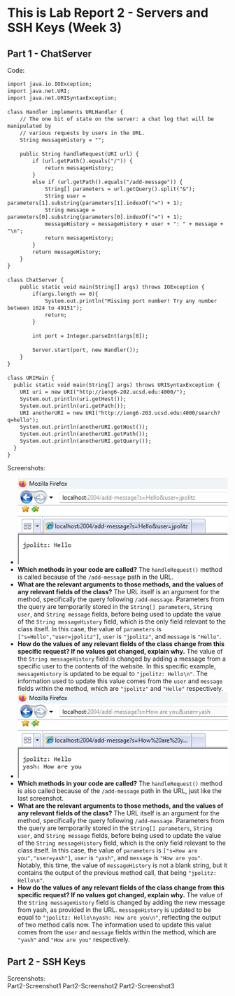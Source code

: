 # This is Lab Report 2 - Servers and SSH Keys (Week 3)

## Part 1 - ChatServer
Code: <br/>
```
import java.io.IOException;
import java.net.URI;
import java.net.URISyntaxException;

class Handler implements URLHandler {
    // The one bit of state on the server: a chat log that will be manipulated by
    // various requests by users in the URL.
    String messageHistory = "";

    public String handleRequest(URI url) {
        if (url.getPath().equals("/")) {
            return messageHistory;
        }
        else if (url.getPath().equals("/add-message")) {
            String[] parameters = url.getQuery().split("&");
            String user = parameters[1].substring(parameters[1].indexOf("=") + 1);
            String message = parameters[0].substring(parameters[0].indexOf("=") + 1);
            messageHistory = messageHistory + user + ": " + message + "\n";
            return messageHistory;
        }
        return messageHistory;
    }
}

class ChatServer {
    public static void main(String[] args) throws IOException {
        if(args.length == 0){
            System.out.println("Missing port number! Try any number between 1024 to 49151");
            return;
        }

        int port = Integer.parseInt(args[0]);

        Server.start(port, new Handler());
    }
}

class URIMain {
  public static void main(String[] args) throws URISyntaxException {
    URI uri = new URI("http://ieng6-202.ucsd.edu:4000/");
    System.out.println(uri.getHost());
    System.out.println(uri.getPath());
    URI anotherURI = new URI("http://ieng6-203.ucsd.edu:4000/search?q=hello");
    System.out.println(anotherURI.getHost());
    System.out.println(anotherURI.getPath());
    System.out.println(anotherURI.getQuery());
  }
}
```
Screenshots: <br/>
* ![Part1-Screenshot1](https://github.com/clockuru/cse15l-lab-reports/blob/main/lab3-Part1-Screenshot1.png?raw=true)<br/>
* **Which methods in your code are called?** The `handleRequest()` method is called because of the `/add-message` path in the URL.<br/>
* **What are the relevant arguments to those methods, and the values of any relevant fields of the class?** The URL itself is an argument for the method, specifically the query following `/add-message`.
Parameters from the query are temporarily stored in the `String[] parameters`, `String user`, and `String message` fields, before being used to update the value of the `String messageHistory` field, which is the
only field relevant to the class itself. In this case, the value of `parameters` is `["s=Hello","user=jpolitz"]`, `user` is `"jpolitz"`, and `message` is `"Hello"`.<br/>
* **How do the values of any relevant fields of the class change from this specific request? If no values got changed, explain why.** The value of the `String messageHistory` field is changed by adding a message
from a specific user to the contents of the website. In this specific example, `messageHistory` is updated to be equal to `"jpolitz: Hello\n"`. The information used to update this value comes from the `user` and
`message` fields within the method, which are `"jpolitz"` and `"Hello"` respectively.<br/>
* ![Part1-Screenshot2](https://github.com/clockuru/cse15l-lab-reports/blob/main/lab3-Part1-Screenshot2.png?raw=true)<br/>
* **Which methods in your code are called?** The `handleRequest()` method is also called because of the `/add-message` path in the URL, just like the last screenshot.<br/>
* **What are the relevant arguments to those methods, and the values of any relevant fields of the class?** The URL itself is an argument for the method, specifically the query following `/add-message`.
Parameters from the query are temporarily stored in the `String[] parameters`, `String user`, and `String message` fields, before being used to update the value of the `String messageHistory` field, which is the
only field relevant to the class itself. In this case, the value of `parameters` is `["s=How are you","user=yash"]`, `user` is `"yash"`, and `message` is `"How are you"`. Notably, this time, the value of
`messageHistory` is not a blank string, but it contains the output of the previous method call, that being `"jpolitz: Hello\n"`.<br/>
* **How do the values of any relevant fields of the class change from this specific request? If no values got changed, explain why.** The value of the `String messageHistory` field is changed by adding the new
message from yash, as provided in the URL. `messageHistory` is updated to be equal to `"jpolitz: Hello\nyash: How are you\n"`, reflecting the output of two method calls now. The information used to update this
value comes from the `user` and `message` fields within the method, which are `"yash"` and `"How are you"` respectively.<br/>
## Part 2 - SSH Keys
Screenshots: <br/>
Part2-Screenshot1
Part2-Screenshot2
Part2-Screenshot3
